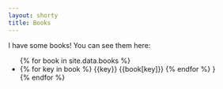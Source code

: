 ```yaml
---
layout: shorty
title: Books
---
```

I have some books! You can see them here:

<ul>
{% for book in site.data.books %}
  <li>
    {% for key in book %}
      {{key}} {{book[key]}}
    {% endfor %}
    }
  </li>
  {% endfor %}
</ul>